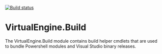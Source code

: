 [![Build status](https://ci.appveyor.com/api/projects/status/0dlbog5a3fan33dv?svg=true)](https://ci.appveyor.com/project/iainbrighton/virtualengine-build)

# VirtualEngine.Build

The VirtualEngine.Build module contains build helper cmdlets that are used to bundle Powershell modules and Visual Studio binary releases.
